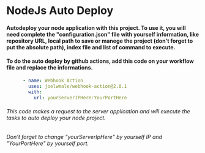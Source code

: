 # NodeJs Auto Deploy 

#### Autodeploy your node application with this project. To use it, you will need complete the "configuration.json" file with yourself information, like **repository URL**, **local path** to save or manege the project (don't forget to put the absolute path), **index file** and **list of command** to execute.


#### To do the auto deploy by github actions, add this code on your workflow file and replace the informations.

```yml
      - name: Webhook Action
        uses: joelwmale/webhook-action@2.0.1
        with:
          url: yourServerIPHere:YourPortHere
```

###### This code makes a request to the server application and will execute the tasks to auto deploy your node project.
###### Don't forget to change "yourServerIpHere" by yourself IP and "YourPortHere" by yourself port.

